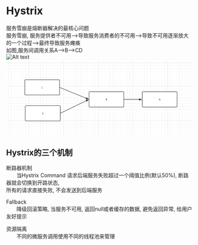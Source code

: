 # Hystrix
服务雪崩是熔断器解决的最核心问题  
服务雪崩, 服务提供者不可用-->导致服务消费者的不可用-->导致不可用逐渐放大的一个过程-->最终导致服务瘫痪  
如图,服务间调用关系A-->B-->CD  
![Alt text](http://img.zhaoqingfeng.com/%E6%9C%8D%E5%8A%A1%E9%9B%AA%E5%B4%A9.png)
![avatar](../img/服务雪崩.png)
## Hystrix的三个机制
断路器机制    
&emsp;&emsp;当Hystrix Command 请求后端服务失败超过一个阈值比例(默认50%), 断路器就会切换到开路状态,  
所有的请求直接失败, 不会发送到后端服务  

Fallback  
&emsp;&emsp;降级回滚策略, 当服务不可用, 返回null或者缓存的数据, 避免返回异常, 给用户友好提示

资源隔离  
&emsp;&emsp;不同的微服务调用使用不同的线程池来管理  



